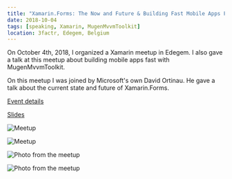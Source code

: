 ```yaml
---
title: "Xamarin.Forms: The Now and Future & Building Fast Mobile Apps Fast"
date: 2018-10-04
tags: [speaking, Xamarin, MugenMvvmToolkit]
location: 3factr, Edegem, Belgium
---
```


On October 4th, 2018, I organized a Xamarin meetup in Edegem. I also gave a talk at this meetup about building mobile apps fast with MugenMvvmToolkit.

On this meetup I was joined by Microsoft's own David Ortinau. He gave a talk about the current state and future of Xamarin.Forms.

[Event details](https://www.eventbrite.com/e/xamarinforms-the-now-and-future-building-fast-mobile-apps-fast-registration-49548456768)

[Slides](https://docs.google.com/presentation/d/1_SAPehjB_aliqMYkyxGAkldQAFDYPjia/edit?usp=sharing&ouid=106677125706428939724&rtpof=true&sd=true)

![Meetup](https://pbs.twimg.com/media/DmZ_rcZVAAE-P4j?format=jpg "Meetup")

![Meetup](https://cdn.evbuc.com/eventlogos/210527715/facebooktalk2.png "Meetup")

![Photo from the meetup](https://pbs.twimg.com/media/Dor3VZvXoAAtwl7?format=jpg&name=large "Photo from the meetup")

![Photo from the meetup](https://pbs.twimg.com/media/Dor3VZ5XkAEPpqo?format=jpg&name=large "Photo from the meetup")
